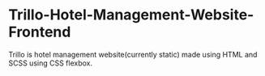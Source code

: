 # Trillo-Hotel-Management-Website-Frontend
Trillo is hotel management website(currently static) made using HTML and SCSS using CSS flexbox.
